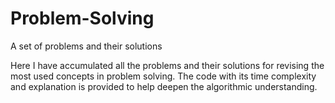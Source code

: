 # Problem-Solving
A set of problems and their solutions

Here I have accumulated all the problems and their solutions for revising the most used concepts in problem solving.
The code with its time complexity and explanation is provided to help deepen the algorithmic understanding.
